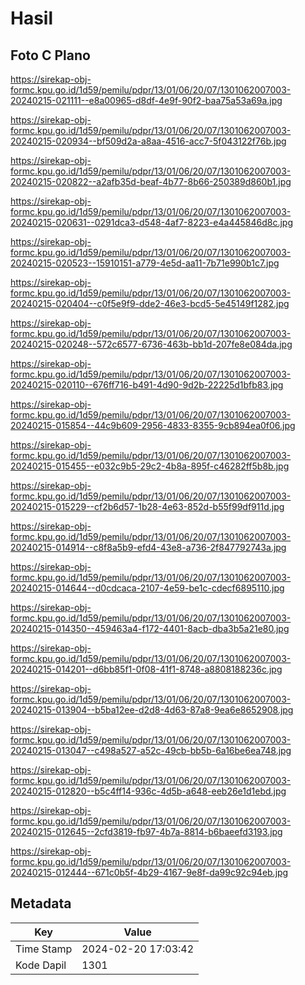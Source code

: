 # Hasil

## Foto C Plano

https://sirekap-obj-formc.kpu.go.id/1d59/pemilu/pdpr/13/01/06/20/07/1301062007003-20240215-021111--e8a00965-d8df-4e9f-90f2-baa75a53a69a.jpg

https://sirekap-obj-formc.kpu.go.id/1d59/pemilu/pdpr/13/01/06/20/07/1301062007003-20240215-020934--bf509d2a-a8aa-4516-acc7-5f043122f76b.jpg

https://sirekap-obj-formc.kpu.go.id/1d59/pemilu/pdpr/13/01/06/20/07/1301062007003-20240215-020822--a2afb35d-beaf-4b77-8b66-250389d860b1.jpg

https://sirekap-obj-formc.kpu.go.id/1d59/pemilu/pdpr/13/01/06/20/07/1301062007003-20240215-020631--0291dca3-d548-4af7-8223-e4a445846d8c.jpg

https://sirekap-obj-formc.kpu.go.id/1d59/pemilu/pdpr/13/01/06/20/07/1301062007003-20240215-020523--15910151-a779-4e5d-aa11-7b71e990b1c7.jpg

https://sirekap-obj-formc.kpu.go.id/1d59/pemilu/pdpr/13/01/06/20/07/1301062007003-20240215-020404--c0f5e9f9-dde2-46e3-bcd5-5e45149f1282.jpg

https://sirekap-obj-formc.kpu.go.id/1d59/pemilu/pdpr/13/01/06/20/07/1301062007003-20240215-020248--572c6577-6736-463b-bb1d-207fe8e084da.jpg

https://sirekap-obj-formc.kpu.go.id/1d59/pemilu/pdpr/13/01/06/20/07/1301062007003-20240215-020110--676ff716-b491-4d90-9d2b-22225d1bfb83.jpg

https://sirekap-obj-formc.kpu.go.id/1d59/pemilu/pdpr/13/01/06/20/07/1301062007003-20240215-015854--44c9b609-2956-4833-8355-9cb894ea0f06.jpg

https://sirekap-obj-formc.kpu.go.id/1d59/pemilu/pdpr/13/01/06/20/07/1301062007003-20240215-015455--e032c9b5-29c2-4b8a-895f-c46282ff5b8b.jpg

https://sirekap-obj-formc.kpu.go.id/1d59/pemilu/pdpr/13/01/06/20/07/1301062007003-20240215-015229--cf2b6d57-1b28-4e63-852d-b55f99df911d.jpg

https://sirekap-obj-formc.kpu.go.id/1d59/pemilu/pdpr/13/01/06/20/07/1301062007003-20240215-014914--c8f8a5b9-efd4-43e8-a736-2f847792743a.jpg

https://sirekap-obj-formc.kpu.go.id/1d59/pemilu/pdpr/13/01/06/20/07/1301062007003-20240215-014644--d0cdcaca-2107-4e59-be1c-cdecf6895110.jpg

https://sirekap-obj-formc.kpu.go.id/1d59/pemilu/pdpr/13/01/06/20/07/1301062007003-20240215-014350--459463a4-f172-4401-8acb-dba3b5a21e80.jpg

https://sirekap-obj-formc.kpu.go.id/1d59/pemilu/pdpr/13/01/06/20/07/1301062007003-20240215-014201--d6bb85f1-0f08-41f1-8748-a8808188236c.jpg

https://sirekap-obj-formc.kpu.go.id/1d59/pemilu/pdpr/13/01/06/20/07/1301062007003-20240215-013904--b5ba12ee-d2d8-4d63-87a8-9ea6e8652908.jpg

https://sirekap-obj-formc.kpu.go.id/1d59/pemilu/pdpr/13/01/06/20/07/1301062007003-20240215-013047--c498a527-a52c-49cb-bb5b-6a16be6ea748.jpg

https://sirekap-obj-formc.kpu.go.id/1d59/pemilu/pdpr/13/01/06/20/07/1301062007003-20240215-012820--b5c4ff14-936c-4d5b-a648-eeb26e1d1ebd.jpg

https://sirekap-obj-formc.kpu.go.id/1d59/pemilu/pdpr/13/01/06/20/07/1301062007003-20240215-012645--2cfd3819-fb97-4b7a-8814-b6baeefd3193.jpg

https://sirekap-obj-formc.kpu.go.id/1d59/pemilu/pdpr/13/01/06/20/07/1301062007003-20240215-012444--671c0b5f-4b29-4167-9e8f-da99c92c94eb.jpg


## Metadata

| Key        | Value               |
| ---------- | ------------------- |
| Time Stamp | 2024-02-20 17:03:42 |
| Kode Dapil | 1301                |



